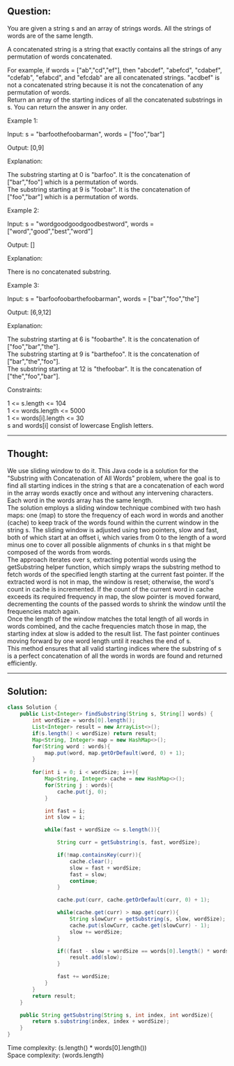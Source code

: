 ## Question:

You are given a string s and an array of strings words. All the strings of words are of the same length.  

A concatenated string is a string that exactly contains all the strings of any permutation of words concatenated.  

For example, if words = ["ab","cd","ef"], then "abcdef", "abefcd", "cdabef", "cdefab", "efabcd", and "efcdab" are all concatenated strings. "acdbef" is not a concatenated string because it is not the concatenation of any permutation of words.  
Return an array of the starting indices of all the concatenated substrings in s. You can return the answer in any order.   

Example 1:  

Input: s = "barfoothefoobarman", words = ["foo","bar"]  

Output: [0,9]  

Explanation:  

The substring starting at 0 is "barfoo". It is the concatenation of ["bar","foo"] which is a permutation of words.  
The substring starting at 9 is "foobar". It is the concatenation of ["foo","bar"] which is a permutation of words.  

Example 2:  

Input: s = "wordgoodgoodgoodbestword", words = ["word","good","best","word"]  

Output: []  

Explanation:  

There is no concatenated substring.  

Example 3:  

Input: s = "barfoofoobarthefoobarman", words = ["bar","foo","the"]  

Output: [6,9,12]  

Explanation:  

The substring starting at 6 is "foobarthe". It is the concatenation of ["foo","bar","the"].  
The substring starting at 9 is "barthefoo". It is the concatenation of ["bar","the","foo"].  
The substring starting at 12 is "thefoobar". It is the concatenation of ["the","foo","bar"].   

Constraints:  

1 <= s.length <= 104  
1 <= words.length <= 5000  
1 <= words[i].length <= 30  
s and words[i] consist of lowercase English letters.  

---
## Thought:
We use sliding window to do it. This Java code is a solution for the "Substring with Concatenation of All Words" problem, where the goal is to find all starting indices in the string s that are a concatenation of each word in the array words exactly once and without any intervening characters. Each word in the words array has the same length.  
The solution employs a sliding window technique combined with two hash maps: one (map) to store the frequency of each word in words and another (cache) to keep track of the words found within the current window in the string s. The sliding window is adjusted using two pointers, slow and fast, both of which start at an offset i, which varies from 0 to the length of a word minus one to cover all possible alignments of chunks in s that might be composed of the words from words.  
The approach iterates over s, extracting potential words using the getSubstring helper function, which simply wraps the substring method to fetch words of the specified length starting at the current fast pointer. If the extracted word is not in map, the window is reset; otherwise, the word's count in cache is incremented. If the count of the current word in cache exceeds its required frequency in map, the slow pointer is moved forward, decrementing the counts of the passed words to shrink the window until the frequencies match again.  
Once the length of the window matches the total length of all words in words combined, and the cache frequencies match those in map, the starting index at slow is added to the result list. The fast pointer continues moving forward by one word length until it reaches the end of s.   
This method ensures that all valid starting indices where the substring of s is a perfect concatenation of all the words in words are found and returned efficiently.  

---
## Solution:
```Java
class Solution {
    public List<Integer> findSubstring(String s, String[] words) {
        int wordSize = words[0].length();
        List<Integer> result = new ArrayList<>();
        if(s.length() < wordSize) return result;
        Map<String, Integer> map = new HashMap<>();
        for(String word : words){
            map.put(word, map.getOrDefault(word, 0) + 1);
        }
        
        for(int i = 0; i < wordSize; i++){
            Map<String, Integer> cache = new HashMap<>();
            for(String j : words){
                cache.put(j, 0);
            }

            int fast = i;
            int slow = i;

            while(fast + wordSize <= s.length()){

                String curr = getSubstring(s, fast, wordSize);

                if(!map.containsKey(curr)){
                    cache.clear();
                    slow = fast + wordSize;
                    fast = slow;
                    continue;
                }

                cache.put(curr, cache.getOrDefault(curr, 0) + 1);

                while(cache.get(curr) > map.get(curr)){
                    String slowCurr = getSubstring(s, slow, wordSize);
                    cache.put(slowCurr, cache.get(slowCurr) - 1);
                    slow += wordSize;
                }

                if((fast - slow + wordSize == words[0].length() * words.length) && cache.equals(map)){
                    result.add(slow);
                }

                fast += wordSize;
            }
        }
        return result;
    }

    public String getSubstring(String s, int index, int wordSize){
        return s.substring(index, index + wordSize);
    }
}
```
Time complexity: (s.length() * words[0].length())  
Space complexity: (words.length)
